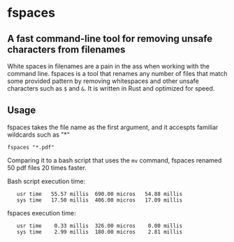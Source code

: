 # fspaces
## A fast command-line tool for removing unsafe characters from filenames

White spaces in filenames are a pain in the ass when working with the command line. fspaces is a tool that 
renames any number of files that match some provided pattern by removing whitespaces and other unsafe characters such as ```$``` and ```&```. It is written in Rust and optimized for speed.

## Usage

fspaces takes the file name as the first argument, and it accespts familiar wildcards such as "*"
```
fspaces "*.pdf"
```
Comparing it to a bash script that uses the ```mv``` command, fspaces renamed 50 pdf files 20 times faster.

Bash script execution time:
```Executed in   69.74 millis    fish           external 
   usr time   55.57 millis  690.00 micros   54.88 millis 
   sys time   17.50 millis  406.00 micros   17.09 millis 
```
fspaces execution time:
```Executed in    3.24 millis    fish           external 
   usr time    0.33 millis  326.00 micros    0.00 millis 
   sys time    2.99 millis  180.00 micros    2.81 millis 
```
